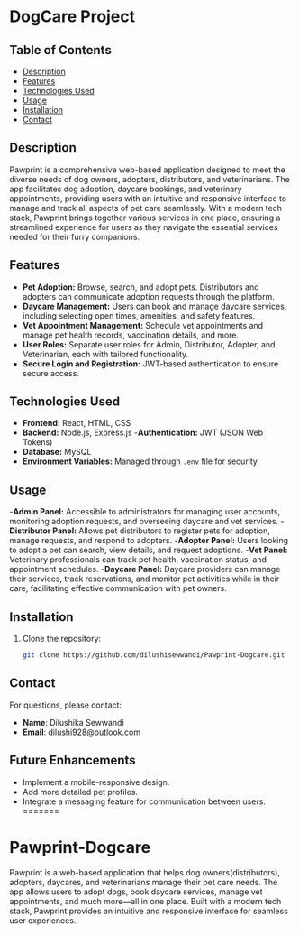 
# DogCare Project

## Table of Contents
- [Description](#description)
- [Features](#features)
- [Technologies Used](#technologies-used)
- [Usage](#usage)
- [Installation](#installation)
- [Contact](#contact)


## Description
Pawprint is a comprehensive web-based application designed to meet the diverse needs of dog owners, adopters, distributors, and veterinarians. The app facilitates dog adoption, daycare bookings, and veterinary appointments, providing users with an intuitive and responsive interface to manage and track all aspects of pet care seamlessly. With a modern tech stack, Pawprint brings together various services in one place, ensuring a streamlined experience for users as they navigate the essential services needed for their furry companions.

## Features
- **Pet Adoption:** Browse, search, and adopt pets. Distributors and adopters can communicate adoption requests through the platform.
- **Daycare Management:** Users can book and manage daycare services, including selecting open times, amenities, and safety features.
- **Vet Appointment Management:** Schedule vet appointments and manage pet health records, vaccination details, and more.
- **User Roles:** Separate user roles for Admin, Distributor, Adopter, and Veterinarian, each with tailored functionality.
- **Secure Login and Registration:** JWT-based authentication to ensure secure access.

## Technologies Used
- **Frontend:** React, HTML, CSS
- **Backend:** Node.js, Express.js
-**Authentication:** JWT (JSON Web Tokens)
- **Database:** MySQL
- **Environment Variables:** Managed through `.env` file for security.

## Usage
-**Admin Panel:** Accessible to administrators for managing user accounts, monitoring adoption requests, and overseeing daycare and vet services.
-**Distributor Panel:** Allows pet distributors to register pets for adoption, manage requests, and respond to adopters.
-**Adopter Panel:** Users looking to adopt a pet can search, view details, and request adoptions.
-**Vet Panel:** Veterinary professionals can track pet health, vaccination status, and appointment schedules.
-**Daycare Panel:** Daycare providers can manage their services, track reservations, and monitor pet activities while in their care, facilitating effective communication with pet owners.

## Installation
1. Clone the repository:
   ```bash
   git clone https://github.com/dilushisewwandi/Pawprint-Dogcare.git

## Contact
For questions, please contact:
- **Name**: Dilushika Sewwandi
- **Email**: dilushi928@outlook.com

## Future Enhancements
- Implement a mobile-responsive design.
- Add more detailed pet profiles.
- Integrate a messaging feature for communication between users.
=======
# Pawprint-Dogcare
Pawprint is a web-based application that helps dog owners(distributors), adopters, daycares, and veterinarians manage their pet care needs. The app allows users to adopt dogs, book daycare services, manage vet appointments, and much more—all in one place. Built with a modern tech stack, Pawprint provides an intuitive and responsive interface for seamless user experiences.

